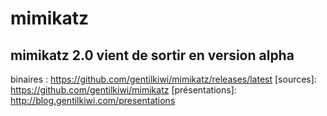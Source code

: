 
# mimikatz
## mimikatz 2.0 vient de sortir en version alpha

binaires : https://github.com/gentilkiwi/mimikatz/releases/latest
[sources]: https://github.com/gentilkiwi/mimikatz
[présentations]: http://blog.gentilkiwi.com/presentations
